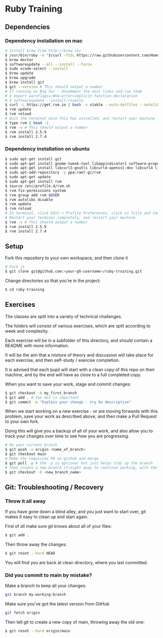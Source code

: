# Ruby Training

## Dependencies

### Dependency installation on mac

```bash
# Install brew from http://brew.sh/
$ /usr/bin/ruby -e "$(curl -fsSL https://raw.githubusercontent.com/Homebrew/install/master/install)"
$ brew doctor
$ softwareupdate --all --install --force
$ sudo xcode-select --install
$ brew update
$ brew upgrade
$ brew install git
$ git --version # This should output a number
# If running on Big Sur - Uncomment the next lines and run them
# $ export warnflags=-Wno-error=implicit-function-declaration
# $ softwareupdate --install-rosetta
$ curl -L https://get.rvm.io | bash -s stable --auto-dotfiles --autolibs=enable --rails
$ rvm update
$ rvm reload
# Quit the terminal once this has installed, and restart your machine
$ type rvm | head -1
$ rvm -v # This should output a number
$ rvm install 2.5.9
$ rvm install 2.7.4
```

### Dependency installation on ubuntu

```bash
$ sudo apt-get install git
$ sudo apt-get install gnome-tweak-tool libappindicator1 software-properties-common curl perl gcc --fix-missing -y
$ sudo apt-get install libcurl3-gnutls libcurl4-openssl-dev libcurl4 libgmp3-dev libpq-dev libmagic-dev libssl1.0-dev --fix-missing -y
$ sudo apt-add-repository -y ppa:rael-gc/rvm
$ sudo apt-get update
$ sudo apt-get install rvm
$ source /etc/profile.d/rvm.sh
$ rvm fix-permissions system
$ rvm group add rvm $USER
$ rvm autolibs disable
$ rvm update
$ rvm reload
# In terminal, click Edit > Profile Preferences, click on Title and Command tab and check Run command as login shell.
# Restart your terminal completely, and restart your machine
$ rvm -v # This should output a number
$ rvm install 2.5.9
$ rvm install 2.7.4
```

## Setup

Fork this repository to your own workspace, and then clone it

```bash
# Fork it
$ git clone git@github.com:<your-gh-username>/ruby-training.git
```

Change directories so that you're in the project:

```bash
$ cd ruby-training
```

## Exercises

The classes are split into a variety of technical challenges.
 
The folders will consist of various exercises, which are split according to week and complexity.
 
Each exercise will be in a subfolder of this directory, and should contain a README with more information.

It will be the aim that a mixture of theory and discussion will take place for each exercise, and then self-study / exercise completion.

It is advised that each pupil will start with a clean copy of this repo on their machine, and by the
end will have as close to a full completed copy.

When you want to save your work, stage and commit changes:

```bash
$ git checkout -b my_first_branch
$ git add . # the dot is important
$ git commit -m "Explain your change - try be descriptive"
```

When we start working on a new exercise - or are moving forwards with this
problem, save your work as described above, and then make a Pull Request to your own fork.

Doing this will give you a backup of all of your work, and also allow you to track your changes
over time to see how you are progressing.

```bash
# On your current branch
$ git push -u origin <name_of_branch>
$ git checkout main
# Make the requisite PR on github and merge
$ git pull -p # the -p is optional but just helps tidy up the branch
# Then create a new branch straight away to continue working, with the latest changes you made
$ git checkout -b <new_branch_name>
```

## Git: Troubleshooting / Recovery

### Throw it all away

If you have gone down a blind alley, and you just want to start over, git makes
it easy to clean up and start again.

First of all make sure git knows about all of your files:

```bash
$ git add .
```

Then throw away the changes:

```bash
$ git reset --hard HEAD
```

You will find you are back at clean directory, where you last committed.

### Did you commit to main by mistake?

Make a branch to keep all your changes:

```bash
git branch my-working-branch
```

Make sure you've got the latest version from GitHub

```bash
git fetch origin
```

Then tell git to create a new copy of main, throwing away the old one:

```bash
$ git reset --hard origin/main
```
